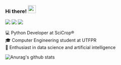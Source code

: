 ### Hi there! <img src="https://media.giphy.com/media/hvRJCLFzcasrR4ia7z/giphy.gif" width="25px">
<a target="_blank" href="https://www.linkedin.com/in/analiviafr"><img src="https://img.shields.io/badge/-LinkedIn-0077B5?style=for-the-badge&logo=Linkedin&logoColor=white"></img></a> <a target="_blank" href="mailto:analiviafr@gmail.com"><img src="https://img.shields.io/badge/-Gmail-D14836?style=for-the-badge&logo=Gmail&logoColor=white"></img></a> ![](https://visitor-badge.glitch.me/badge?page_id=analiviafr)
<i class="fab fa-linkedin"></i>

:computer: Python Developer at SciCrop®
<br> :mortar_board: Computer Engineering student at UTFPR
<br> :robot: Enthusiast in data science and artificial intelligence


![Anurag's github stats](https://github-readme-stats.vercel.app/api?username=analiviafr&show_icons=true&title_color=c90000&icon_color=b55b5b)

